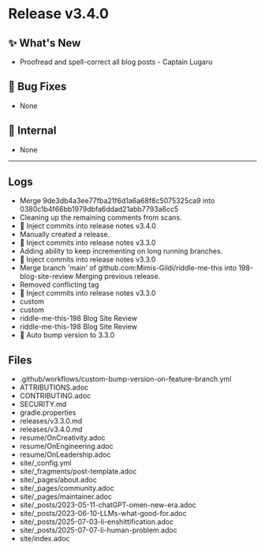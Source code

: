 # Release v3.4.0

## ✨ What's New

- Proofread and spell-correct all blog posts - Captain Lugaru

## 🐛 Bug Fixes

- None

## 🔬 Internal

- None

---

## Logs

- Merge 9de3db4a3ee77fba21f6d1a6a68f8c5075325ca9 into 0380c1b4f66bb1979dbfa6ddad21abb7793a6cc5
- Cleaning up the remaining comments from scans.
- 📝 Inject commits into release notes v3.4.0
- Manually created a release.
- 📝 Inject commits into release notes v3.3.0
- Adding ability to keep incrementing on long running branches.
- 📝 Inject commits into release notes v3.3.0
- Merge branch 'main' of github.com:Mimis-Gildi/riddle-me-this into 198-blog-site-review Merging previous release.
- Removed conflicting tag
- 📝 Inject commits into release notes v3.3.0
- custom
- custom
- riddle-me-this-198 Blog Site Review
- riddle-me-this-198 Blog Site Review
- 🔼 Auto bump version to 3.3.0


## Files

- .github/workflows/custom-bump-version-on-feature-branch.yml
- ATTRIBUTIONS.adoc
- CONTRIBUTING.adoc
- SECURITY.md
- gradle.properties
- releases/v3.3.0.md
- releases/v3.4.0.md
- resume/OnCreativity.adoc
- resume/OnEngineering.adoc
- resume/OnLeadership.adoc
- site/_config.yml
- site/_fragments/post-template.adoc
- site/_pages/about.adoc
- site/_pages/community.adoc
- site/_pages/maintainer.adoc
- site/_posts/2023-05-11-chatGPT-omen-new-era.adoc
- site/_posts/2023-06-10-LLMs-what-good-for.adoc
- site/_posts/2025-07-03-li-enshittification.adoc
- site/_posts/2025-07-07-li-human-problem.adoc
- site/index.adoc

